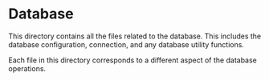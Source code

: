 # Database

This directory contains all the files related to the database. This includes the database configuration, connection, and any database utility functions.

Each file in this directory corresponds to a different aspect of the database operations.